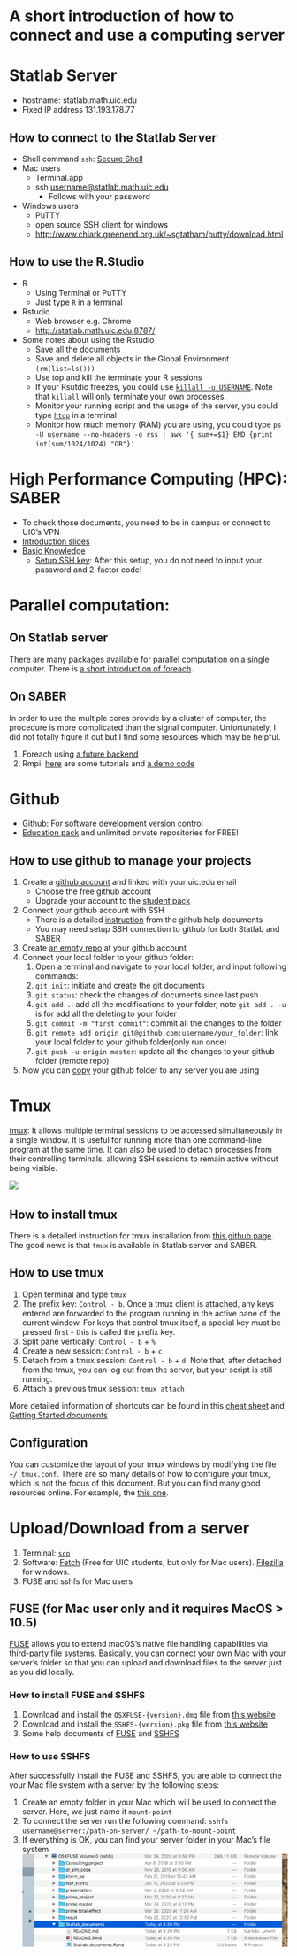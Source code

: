 A short introduction of how to connect and use a computing server
================

# Statlab Server

  - hostname: statlab.math.uic.edu
  - Fixed IP address 131.193.178.77

## How to connect to the Statlab Server

  - Shell command `ssh`: [Secure
    Shell](https://en.wikipedia.org/wiki/Secure_Shell)
  - Mac users
      - Terminal.app
      - ssh <username@statlab.math.uic.edu>
          - Follows with your password
  - Windows users
      - PuTTY
      - open source SSH client for
        windows
      - <http://www.chiark.greenend.org.uk/~sgtatham/putty/download.html>

## How to use the R.Studio

  - R
      - Using Terminal or PuTTY
      - Just type `R` in a terminal
  - Rstudio
      - Web browser e.g. Chrome
      - <http://statlab.math.uic.edu:8787/>
  - Some notes about using the Rstudio
      - Save all the documents
      - Save and delete all objects in the Global Environment
        `(rm(list=ls()))`
      - Use top and kill the terminate your R sessions
      - If your Rsutdio freezes, you could use [`killall -u
        USERNAME`](https://linux.die.net/man/1/killall). Note that
        `killall` will only terminate your own processes.
      - Monitor your running script and the usage of the server, you
        could type [`htop`](https://hisham.hm/htop/) in a terminal
      - Monitor how much memory (RAM) you are using, you could type `ps
        -U username --no-headers -o rss | awk '{ sum+=$1} END {print
        int(sum/1024/1024) "GB"}'`

# High Performance Computing (HPC): SABER

  - To check those documents, you need to be in campus or connect to
    UIC’s VPN
  - [Introduction
    slides](https://acer.uic.edu/wp-content/uploads/sites/421/2020/01/Introduction_to_Extreme.pdf)
  - [Basic Knowledge](https://confluence.acer.uic.edu/display/KB/)
      - [Setup SSH
        key](https://confluence.acer.uic.edu/display/KB/Setting+up+SSH+Keys):
        After this setup, you do not need to input your password and
        2-factor code\!

# Parallel computation:

## On Statlab server

There are many packages available for parallel computation on a single
computer. There is [a short introduction of
foreach](./Introduction_foreach.pdf).

## On SABER

In order to use the multiple cores provide by a cluster of computer, the
procedure is more complicated than the signal computer. Unfortunately, I
did not totally figure it out but I find some resources which may be
helpful.

1.  Foreach using [a future
    backend](https://blog.revolutionanalytics.com/2019/01/future-package.html)
2.  Rmpi:
    [here](https://www.glennklockwood.com/data-intensive/r/on-hpc.html)
    are some tutorials and [a demo
    code](https://github.com/glennklockwood/paraR/tree/master/hello)

# Github

  - [Github](https://github.com/): For software development version
    control
  - [Education pack](https://education.github.com/pack) and unlimited
    private repositories for FREE\!

## How to use github to manage your projects

1.  Create a [github account](https://github.com/) and linked with your
    uic.edu email
      - Choose the free github account
      - Upgrade your account to the [student
        pack](https://education.github.com/students)
2.  Connect your github account with SSH
      - There is a detailed
        [instruction](https://help.github.com/en/github/authenticating-to-github/connecting-to-github-with-ssh)
        from the github help documents
      - You may need setup SSH connection to github for both Statlab and
        SABER
3.  Create [an empty
    repo](https://help.github.com/en/enterprise/2.13/user/articles/creating-a-new-repository)
    at your github account
4.  Connect your local folder to your github folder:
    1.  Open a terminal and navigate to your local folder, and input
        following commands:
    2.  `git init`: initiate and create the git documents
    3.  `git status`: check the changes of documents since last push
    4.  `git add .`: add all the modifications to your folder, note `git
        add . -u` is for add all the deleting to your folder
    5.  `git commit -m "first commit"`: commit all the changes to the
        folder
    6.  `git remote add origin git@github.com:username/your_folder`:
        link your local folder to your github folder(only run once)
    7.  `git push -u origin master`: update all the changes to your
        github folder (remote repo)
5.  Now you can
    [copy](https://help.github.com/en/github/creating-cloning-and-archiving-repositories/cloning-a-repository)
    your github folder to any server you are using

# Tmux

[tmux](https://github.com/tmux/tmux/wiki): It allows multiple terminal
sessions to be accessed simultaneously in a single window. It is useful
for running more than one command-line program at the same time. It can
also be used to detach processes from their controlling terminals,
allowing SSH sessions to remain active without being visible.

![](https://www.perl.com/images/an-introduction-to-tmux/tmux-panes.png)

## How to install tmux

There is a detailed instruction for tmux installation from [this github
page](https://github.com/tmux/tmux/wiki/Installing). The good news is
that `tmux` is available in Statlab server and SABER.

## How to use tmux

1.  Open terminal and type `tmux`
2.  The prefix key: `Control - b`. Once a tmux client is attached, any
    keys entered are forwarded to the program running in the active pane
    of the current window. For keys that control tmux itself, a special
    key must be pressed first - this is called the prefix key.
3.  Split pane vertically: `Control - b` + `%`
4.  Create a new session: `Control - b` + `c`
5.  Detach from a tmux session: `Control - b` + `d`. Note that, after
    detached from the tmux, you can log out from the server, but your
    script is still running.
6.  Attach a previous tmux session: `tmux attach`

More detailed information of shortcuts can be found in this [cheat
sheet](https://tmuxcheatsheet.com/) and [Getting Started
documents](https://github.com/tmux/tmux/wiki/Getting-Started)

## Configuration

You can customize the layout of your tmux windows by modifying the file
`~/.tmux.conf`. There are so many details of how to configure your tmux,
which is not the focus of this document. But you can find many good
resources online. For example, the [this
one](https://coderwall.com/p/ca5cuw/customize-your-tmux).

# Upload/Download from a server

1.  Terminal:
    [`scp`](https://osxdaily.com/2016/11/07/download-file-from-server-scp-ssh/)
2.  Software:
    [Fetch](https://webstore.illinois.edu/shop/product.aspx?zpid=1244)
    (Free for UIC students, but only for Mac users).
    [Filezilla](https://filezilla-project.org/download.php?platform=win64)
    for windows.
3.  FUSE and sshfs for Mac users

## FUSE (for Mac user only and it requires MacOS \> 10.5)

[FUSE](https://osxfuse.github.io/) allows you to extend macOS’s native
file handling capabilities via third-party file systems. Basically, you
can connect your own Mac with your server’s folder so that you can
upload and download files to the server just as you did locally.

### How to install FUSE and SSHFS

1.  Download and install the `OSXFUSE-{version}.dmg` file from [this
    website](https://osxfuse.github.io/)
2.  Download and install the `SSHFS-{version}.pkg` file from [this
    website](https://osxfuse.github.io/)
3.  Some help documents of
    [FUSE](https://github.com/osxfuse/osxfuse/wiki/FAQ) and
    [SSHFS](https://github.com/osxfuse/osxfuse/wiki/SSHFS)

### How to use SSHFS

After successfully install the FUSE and SSHFS, you are able to connect
the your Mac file system with a server by the following steps:

1.  Create an empty folder in your Mac which will be used to connect the
    server. Here, we just name it `mount-point`
2.  To connect the server run the following command: `sshfs
    username@server:/path-on-server/ ~/path-to-mount-point`
3.  If everything is OK, you can find your server folder in your Mac’s
    file system ![](./SSHFS.png)
